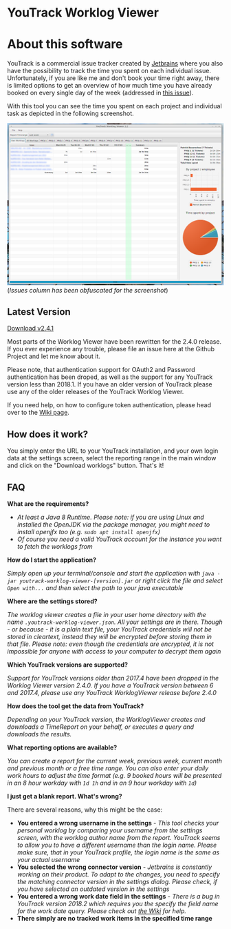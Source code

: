 YouTrack Worklog Viewer
=======================

# About this software
YouTrack is a commercial issue tracker created by [Jetbrains](https://www.jetbrains.com/youtrack/) where you also have the possibility to track the time you spent on each individual issue. Unfortunately, if you are like me and don't book your time right away, there is limited options to get an overview of how much time you have already booked on every single day of the week (addressed in [this issue](https://youtrack.jetbrains.com/issue/JT-29224)).

With this tool you can see the time you spent on each project and individual task as depicted in the following screenshot.

![Screenshot of the report](https://raw.githubusercontent.com/pbauerochse/youtrack-worklog-viewer/master/screenshot.png) (*Issues column has been obfuscated for the screenshot*)

## Latest Version

[Download v2.4.1](https://github.com/pbauerochse/youtrack-worklog-viewer/releases/tag/2.4.1)

Most parts of the Worklog Viewer have been rewritten for the 2.4.0 release. If you ever experience any trouble, please file an issue here at the Github Project and let me know about it.

Please note, that authentication support for OAuth2 and Password authentication has been droped, as well
as the support for any YouTrack version less than 2018.1. If you have an older version of YouTrack please use
any of the older releases of the YouTrack Worklog Viewer.

If you need help, on how to configure token authentication, please head over to the [Wiki page](https://github.com/pbauerochse/youtrack-worklog-viewer/wiki/Authentication-with-YouTrack).

## How does it work?
You simply enter the URL to your YouTrack installation, and your own login data at the settings screen, select the reporting range in the main window and click on the "Download worklogs" button. That's it!

## FAQ

**What are the requirements?**

* *At least a Java 8 Runtime. Please note: if you are using Linux and installed the OpenJDK via the package manager, you might need to install openjfx too (e.g. `sudo apt install openjfx`)*
* *Of course you need a valid YouTrack account for the instance you want to fetch the worklogs from*

**How do I start the application?**

*Simply open up your terminal/console and start the application with `java -jar youtrack-worklog-viewer-[version].jar` or right click the file and select `Open with...` and then select the path to your java executable*

**Where are the settings stored?**

*The worklog viewer creates a file in your user home directory with the name `.youtrack-worklog-viewer.json`. All your settings are in there. Though - or because - it is a plain text file, your YouTrack credentials will not be stored in cleartext, instead they will be encrypted before storing them in that file. Please note: even though the credentials are encrypted, it is not impossible for anyone with access to your computer to decrypt them again*

**Which YouTrack versions are supported?**

*Support for YouTrack versions older than 2017.4 have been dropped in the Worklog Viewer version 2.4.0. If you have a YouTrack version between 6 and 2017.4, please use any YouTrack WorklogViewer release before 2.4.0*

**How does the tool get the data from YouTrack?**

*Depending on your YouTrack version, the WorklogViewer creates and downloads a TimeReport on your behalf, or executes a query and downloads the results.*

**What reporting options are available?**

*You can create a report for the current week, previous week, current month and previous month or a free time range. You can also enter your daily work hours to adjust the time format (e.g. 9 booked hours will be presented in an 8 hour workday with `1d 1h` and in an 9 hour workday with `1d`)*  

**I just get a blank report. What's wrong?**

There are several reasons, why this might be the case:

* **You entered a wrong username in the settings** - *This tool checks your personal worklog by comparing your username from the settings screen, with the worklog author name from the report. YouTrack seems to allow you to have a different username than the login name. Please make sure, that in your YouTrack profile, the login name is the same as your actual username*
* **You selected the wrong connector version** - *Jetbrains is constantly working on their product. To adapt to the changes, you need to specify the matching connector version in the settings dialog. Please check, if you have selected an outdated version in the settings*
* **You entered a wrong work date field in the settings** - *There is a bug in YouTrack version 2018.2 which requires you the specify the field name for the work date query. Please check out [the Wiki](https://github.com/pbauerochse/youtrack-worklog-viewer/wiki/Work-Date-Field-Help) for help.*
* **There simply are no tracked work items in the specified time range**
